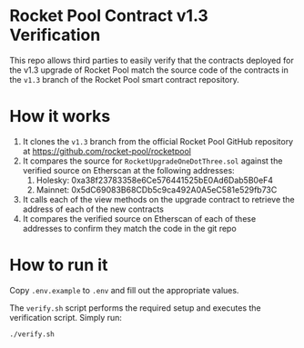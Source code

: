 # Rocket Pool Contract v1.3 Verification

This repo allows third parties to easily verify that the contracts deployed for the v1.3 upgrade of Rocket Pool
match the source code of the contracts in the `v1.3` branch of the Rocket Pool smart contract repository.

# How it works

1. It clones the `v1.3` branch from the official Rocket Pool GitHub repository at https://github.com/rocket-pool/rocketpool
2. It compares the source for `RocketUpgradeOneDotThree.sol` against the verified source on Etherscan at the following addresses:
   1. Holesky: 0xa38f23783358e6Ce576441525bE0Ad6Dab5B0eF4
   2. Mainnet: 0x5dC69083B68CDb5c9ca492A0A5eC581e529fb73C
3. It calls each of the view methods on the upgrade contract to retrieve the address of each of the new contracts
4. It compares the verified source on Etherscan of each of these addresses to confirm they match the code in the git repo

# How to run it

Copy `.env.example` to `.env` and fill out the appropriate values.

The `verify.sh` script performs the required setup and executes the verification script. Simply run:

```bash
./verify.sh
```